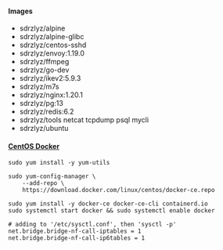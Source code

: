 #### Images

- sdrzlyz/alpine
- sdrzlyz/alpine-glibc
- sdrzlyz/centos-sshd
- sdrzlyz/envoy:1.19.0
- sdrzlyz/ffmpeg
- sdrzlyz/go-dev
- sdrzlyz/ikev2:5.9.3
- sdrzlyz/m7s
- sdrzlyz/nginx:1.20.1
- sdrzlyz/pg:13
- sdrzlyz/redis:6.2
- sdrzlyz/tools netcat tcpdump psql mycli
- sdrzlyz/ubuntu

#### [CentOS Docker](https://docs.docker.com/engine/install/centos/)

```
sudo yum install -y yum-utils

sudo yum-config-manager \
    --add-repo \
    https://download.docker.com/linux/centos/docker-ce.repo

sudo yum install -y docker-ce docker-ce-cli containerd.io
sudo systemctl start docker && sudo systemctl enable docker
```

```
# adding to '/etc/sysctl.conf', then 'sysctl -p'
net.bridge.bridge-nf-call-iptables = 1
net.bridge.bridge-nf-call-ip6tables = 1
```
